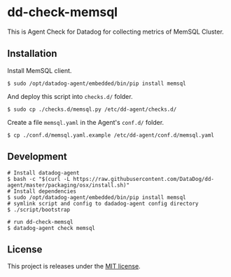 # dd-check-memsql
This is Agent Check for Datadog for collecting metrics of MemSQL Cluster.

## Installation
Install MemSQL client.

```
$ sudo /opt/datadog-agent/embedded/bin/pip install memsql
```

And deploy this script into `checks.d/` folder.

```
$ sudo cp ./checks.d/memsql.py /etc/dd-agent/checks.d/
```

Create a file `memsql.yaml` in the Agent's `conf.d/` folder.

```
$ cp ./conf.d/memsql.yaml.example /etc/dd-agent/conf.d/memsql.yaml
```

## Development

```console
# Install datadog-agent
$ bash -c "$(curl -L https://raw.githubusercontent.com/DataDog/dd-agent/master/packaging/osx/install.sh)"
# Install dependencies
$ sudo /opt/datadog-agent/embedded/bin/pip install memsql
# symlink script and config to dadadog-agent config directory
$ ./script/bootstrap

# run dd-check-memsql
$ datadog-agent check memsql
```

## License
This project is releases under the [MIT license](http://opensource.org/licenses/MIT).
